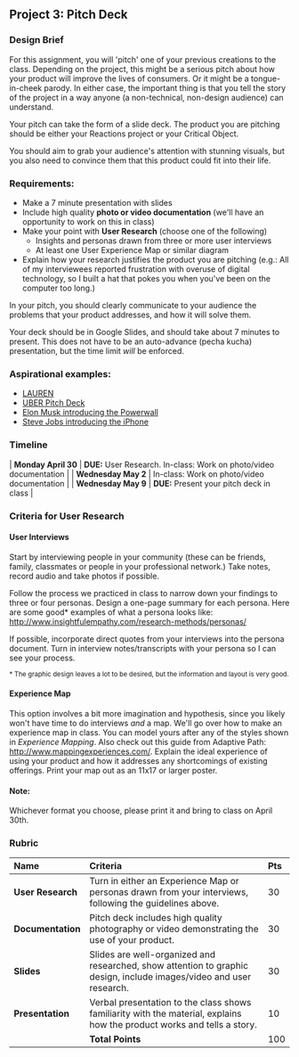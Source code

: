 ## Project 3: Pitch Deck

### Design Brief

For this assignment, you will 'pitch' one of your previous creations to the class. Depending on the project, this might be a serious pitch about how your product will improve the lives of consumers. Or it might be a tongue-in-cheek parody. In either case, the important thing is that you tell the story of the project in a way anyone (a non-technical, non-design audience) can understand.

Your pitch can take the form of a slide deck. The product you are pitching should be either your Reactions project or your Critical Object.

You should aim to grab your audience's attention with stunning visuals, but you also need to convince them that this product could fit into their life.

### Requirements:
- Make a 7 minute presentation with slides
- Include high quality **photo or video documentation** (we'll have an opportunity to work on this in class)
- Make your point with **User Research** (choose one of the following)
  - Insights and personas drawn from three or more user interviews
  - At least one User Experience Map or similar diagram
- Explain how your research justifies the product you are pitching (e.g.: All of my interviewees reported frustration with overuse of digital technology, so I built a hat that pokes you when you've been on the computer too long.)

In your pitch, you should clearly communicate to your audience the problems that your product addresses, and how it will solve them.

Your deck should be in Google Slides, and should take about 7 minutes to present. This does not have to be an auto-advance (pecha kucha) presentation, but the time limit *will* be enforced.

### Aspirational examples:
- [LAUREN](https://get-lauren.com/)
- [UBER Pitch Deck](https://medium.com/@gc/the-beginning-of-uber-7fb17e544851)
- [Elon Musk introducing the Powerwall](https://medium.com/firm-narrative/want-a-better-pitch-watch-this-328b95c2fd0b)
- [Steve Jobs introducing the iPhone](https://www.youtube.com/watch?v=x7qPAY9JqE4)


### Timeline

| **Monday April 30** | **DUE:** User Research. In-class: Work on photo/video documentation |
| **Wednesday May 2** | In-class: Work on photo/video documentation |
| **Wednesday May 9** | **DUE:** Present your pitch deck in class |


### Criteria for User Research

#### User Interviews
Start by interviewing people in your community (these can be friends, family, classmates or people in your professional network.) Take notes, record audio and take photos if possible.

Follow the process we practiced in class to narrow down your findings to three or four personas. Design a one-page summary for each persona. Here are some good<super>*</super> examples of what a persona looks like: <http://www.insightfulempathy.com/research-methods/personas/>

If possible, incorporate direct quotes from your interviews into the persona document. Turn in interview notes/transcripts with your persona so I can see your process.

<small><super>*</super> The graphic design leaves a lot to be desired, but the information and layout is very good.</small>

#### Experience Map
This option involves a bit more imagination and hypothesis, since you likely won't have time to do interviews _and_ a map. We'll go over how to make an experience map in class. You can model yours after any of the styles shown in _Experience Mapping_. Also check out this guide from Adaptive Path: <http://www.mappingexperiences.com/>. Explain the ideal experience of using your product and how it addresses any shortcomings of existing offerings. Print your map out as an 11x17 or larger poster.

#### Note:
Whichever format you choose, please print it and bring to class on April 30th.

### Rubric

| Name | Criteria | Pts |
| :--- | :--- | :--- |
| **User Research** | Turn in either an Experience Map or personas drawn from your interviews, following the guidelines above. | 30 |
| **Documentation** | Pitch deck includes high quality photography or video demonstrating the use of your product. | 30 |
| **Slides** | Slides are well-organized and researched, show attention to graphic design, include images/video and user research. | 30 |
| **Presentation** | Verbal presentation to the class shows familiarity with the material, explains how the product works and tells a story. | 10 |
| | **Total Points** | 100 |
